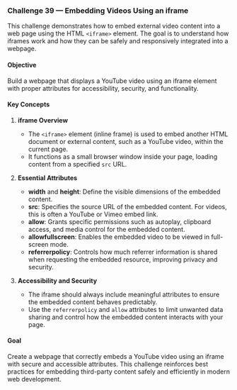### Challenge 39 — Embedding Videos Using an iframe

This challenge demonstrates how to embed external video content into a web page using the HTML `<iframe>` element. The goal is to understand how iframes work and how they can be safely and responsively integrated into a webpage.

#### Objective

Build a webpage that displays a YouTube video using an iframe element with proper attributes for accessibility, security, and functionality.

#### Key Concepts

1. **iframe Overview**

   * The `<iframe>` element (inline frame) is used to embed another HTML document or external content, such as a YouTube video, within the current page.
   * It functions as a small browser window inside your page, loading content from a specified `src` URL.

2. **Essential Attributes**

   * **width** and **height**: Define the visible dimensions of the embedded content.
   * **src**: Specifies the source URL of the embedded content. For videos, this is often a YouTube or Vimeo embed link.
   * **allow**: Grants specific permissions such as autoplay, clipboard access, and media control for the embedded content.
   * **allowfullscreen**: Enables the embedded video to be viewed in full-screen mode.
   * **referrerpolicy**: Controls how much referrer information is shared when requesting the embedded resource, improving privacy and security.

3. **Accessibility and Security**

   * The iframe should always include meaningful attributes to ensure the embedded content behaves predictably.
   * Use the `referrerpolicy` and `allow` attributes to limit unwanted data sharing and control how the embedded content interacts with your page.

#### Goal

Create a webpage that correctly embeds a YouTube video using an iframe with secure and accessible attributes. This challenge reinforces best practices for embedding third-party content safely and efficiently in modern web development.
